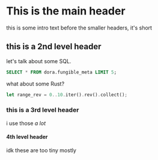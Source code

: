 # This is the main header

this is some intro text before the smaller headers, it's short

## this is a 2nd level header

let's talk about some SQL.

```sql
SELECT * FROM dora.fungible_meta LIMIT 5;
```

what about some Rust?

```rust
let range_rev = 0..10.iter().rev().collect();
```

### this is a 3rd level header

i use those *a lot* 

#### 4th level header

idk these are too tiny mostly